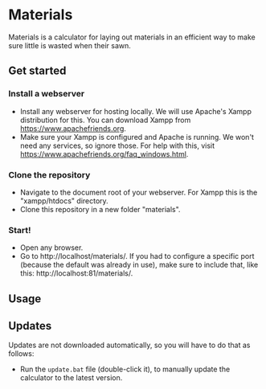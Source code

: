 # Materials
Materials is a calculator for laying out materials in an efficient way to make sure little is wasted when their sawn.

## Get started

### Install a webserver
* Install any webserver for hosting locally. We will use Apache's Xampp distribution for this. You can download Xampp from https://www.apachefriends.org.
* Make sure your Xampp is configured and Apache is running. We won't need any services, so ignore those. For help with this, visit https://www.apachefriends.org/faq_windows.html.

### Clone the repository
* Navigate to the document root of your webserver. For Xampp this is the "xampp/htdocs" directory.
* Clone this repository in a new folder "materials".

### Start!
* Open any browser.
* Go to http://localhost/materials/. If you had to configure a specific port (because the default was already in use), make sure to include that, like this: http://localhost:81/materials/.


## Usage

## Updates
Updates are not downloaded automatically, so you will have to do that as follows:
* Run the `update.bat` file (double-click it), to manually update the calculator to the latest version.
